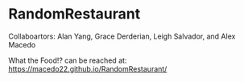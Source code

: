 # RandomRestaurant

Collaboartors: Alan Yang, Grace Derderian, Leigh Salvador, and Alex Macedo

What the Food!? can be reached at: https://macedo22.github.io/RandomRestaurant/
